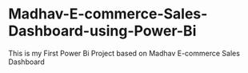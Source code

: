 # Madhav-E-commerce-Sales-Dashboard-using-Power-Bi

This is my First Power Bi Project based on Madhav E-commerce Sales Dashboard
